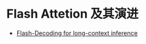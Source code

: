 # Flash Attetion 及其演进

- [Flash-Decoding for long-context inference](https://crfm.stanford.edu/2023/10/12/flashdecoding.html)